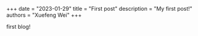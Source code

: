 +++ 
date = "2023-01-29"
title = "First post"
description = "My first post!"
authors = "Xuefeng Wei"
+++

first blog!
